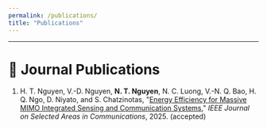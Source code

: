 ```yaml
---
permalink: /publications/
title: "Publications"
---
```


---

# 📄 Journal Publications

<ol>
<li> H. T. Nguyen, V.-D. Nguyen, <strong>N. T. Nguyen</strong>, N. C. Luong, V.-N. Q. Bao, H. Q. Ngo, D. Niyato, and S. Chatzinotas, "<a href="https://www.arxiv.org/pdf/2509.10290" target="_blank">Energy Efficiency for Massive MIMO Integrated Sensing and Communication Systems</a>," <span><em>IEEE Journal on Selected Areas in Communications</em></span>, 2025. (accepted) </li>
</ol>

<style>
  .bibtex-btn{font:inherit;padding:6px 12px;border:1px solid #d0d0d0;border-radius:10px;background:#fff;cursor:pointer;margin-top:6px}
  .bibtex-btn:hover{background:#f6f6f6}
  .bibtex-box{position:relative;margin-top:8px;padding:10px;background:#ffeef3;border:1px solid #ffd6e1;border-radius:12px}
  .bibtex-copy{position:absolute;right:10px;top:8px;padding:4px 10px;border:1px solid #d0d0d0;border-radius:8px;background:#fff;cursor:pointer}
</style>

<script>
(function(){
  function clean(s){return (s||"").replace(/\s+/g," ").trim();}
  function firstLink(el){const a=el.querySelector("a[href]");return a?a.href:null;}
  function quotedTitle(li){
    const m=li.innerHTML.match(/"([^"]{3,})"/);
    if(m) return m[1].trim();
    const a=li.querySelector("a[href]");
    return a?clean(a.textContent):null;
  }

  // NEW: return a BibTeX snippet with authors only
  function authorsOnlyBib(li,title){
    const txt=clean(li.textContent);
    // everything before the title should be the authors list
    const before = title ? (txt.split(` "${title}"`)[0] || txt.split(title)[0] || txt) : txt;
    // strip trailing commas/spaces
    let authors = clean(before.replace(/,\s*$/,""));

    // Convert common list formats to BibTeX-friendly "and"-separated list
    // 1) remove Oxford-style ", and " to just ", "
    authors = authors.replace(/,\s*and\s+/i, ", ");
    // 2) split by commas
    const parts = authors.split(/\s*,\s*/).filter(Boolean);
    // 3) join with " and "
    const authorsAnd = parts.join(" and ");

    // Keep a simple @misc with only author — as requested
    const yearMatch = txt.match(/\b(19|20)\d{2}\b/);
    const year = yearMatch ? yearMatch[0] : "";
    const key = (parts[0] || "key").split(" ").pop().replace(/[^A-Za-z]/g,"") + (year || "");

    return `@misc{${key},
  author = {${authorsAnd}}
}`;
  }

  function buildPanel(bib){
    const box=document.createElement("div");box.className="bibtex-box";
    const copy=document.createElement("button");copy.className="bibtex-copy";copy.textContent="Copy";
    copy.onclick=()=>{navigator.clipboard.writeText(bib).then(()=>{copy.textContent="Copied!";setTimeout(()=>copy.textContent="Copy",1200);});};
    const pre=document.createElement("pre");pre.textContent=bib;box.appendChild(copy);box.appendChild(pre);return box;
  }

  function addButtons(){
    document.querySelectorAll("li").forEach(li=>{
      if(li.querySelector(".bibtex-btn"))return;
      if(!/(19|20)\d{2}/.test(li.textContent))return;
      const btn=document.createElement("button");btn.className="bibtex-btn";btn.textContent="BibTex";
      btn.onclick=()=>{
        document.querySelectorAll(".bibtex-box").forEach(b=>b.remove());
        const bib=authorsOnlyBib(li,quotedTitle(li));
        btn.insertAdjacentElement("afterend",buildPanel(bib));
      };
      li.appendChild(document.createElement("br"));li.appendChild(btn);
    });
  }

  if(document.readyState==="loading"){document.addEventListener("DOMContentLoaded",addButtons);}else{addButtons();}
})();
</script>
